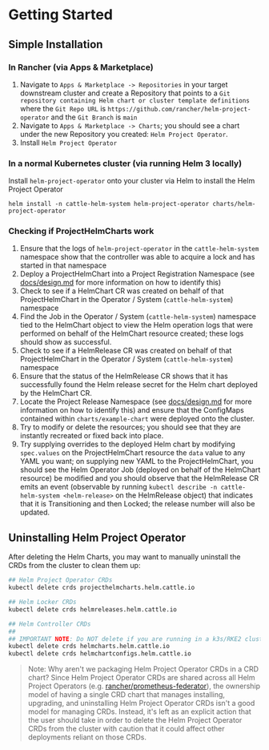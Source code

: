 # Getting Started

## Simple Installation

### In Rancher (via Apps & Marketplace)

1. Navigate to `Apps & Marketplace -> Repositories` in your target downstream cluster and create a Repository that points to a `Git repository containing Helm chart or cluster template definitions` where the `Git Repo URL` is `https://github.com/rancher/helm-project-operator` and the `Git Branch` is `main`
2. Navigate to `Apps & Marketplace -> Charts`; you should see a chart under the new Repository you created: `Helm Project Operator`. 
3. Install `Helm Project Operator`

### In a normal Kubernetes cluster (via running Helm 3 locally)

Install `helm-project-operator` onto your cluster via Helm to install the Helm Project Operator

```
helm install -n cattle-helm-system helm-project-operator charts/helm-project-operator
```

### Checking if ProjectHelmCharts work

1. Ensure that the logs of `helm-project-operator` in the `cattle-helm-system` namespace show that the controller was able to acquire a lock and has started in that namespace
2. Deploy a ProjectHelmChart into a Project Registration Namespace (see [docs/design.md](docs/design.md) for more information on how to identify this)
3. Check to see if a HelmChart CR was created on behalf of that ProjectHelmChart in the Operator / System (`cattle-helm-system`) namespace
4. Find the Job in the Operator / System (`cattle-helm-system`) namespace tied to the HelmChart object to view the Helm operation logs that were performed on behalf of the HelmChart resource created; these logs should show as successful.
5. Check to see if a HelmRelease CR was created on behalf of that ProjectHelmChart in the Operator / System (`cattle-helm-system`) namespace
6. Ensure that the status of the HelmRelease CR shows that it has successfully found the Helm release secret for the Helm chart deployed by the HelmChart CR.
7. Locate the Project Release Namespace (see [docs/design.md](docs/design.md) for more information on how to identify this) and ensure that the ConfigMaps contained within `charts/example-chart` were deployed onto the cluster.
8. Try to modify or delete the resources; you should see that they are instantly recreated or fixed back into place.
9. Try supplying overrides to the deployed Helm chart by modifying `spec.values` on the ProjectHelmChart resource the `data` value to any YAML you want; on supplying new YAML to the ProjectHelmChart, you should see the Helm Operator Job (deployed on behalf of the HelmChart resource) be modified and you should observe that the HelmRelease CR emits an event (observable by running `kubectl describe -n cattle-helm-system <helm-release>` on the HelmRelease object) that indicates that it is Transitioning and then Locked; the release number will also be updated.

## Uninstalling Helm Project Operator

After deleting the Helm Charts, you may want to manually uninstall the CRDs from the cluster to clean them up:

```bash
## Helm Project Operator CRDs
kubectl delete crds projecthelmcharts.helm.cattle.io

## Helm Locker CRDs
kubectl delete crds helmreleases.helm.cattle.io

## Helm Controller CRDs
##
## IMPORTANT NOTE: Do NOT delete if you are running in a k3s/RKE2 cluster since these CRDs are used to also manage internal k8s components
kubectl delete crds helmcharts.helm.cattle.io
kubectl delete crds helmchartconfigs.helm.cattle.io
```

> Note: Why aren't we packaging Helm Project Operator CRDs in a CRD chart? Since Helm Project Operator CRDs are shared across all Helm Project Operators (e.g. [rancher/prometheus-federator](https://github.com/rancher/prometheus-federator)), the ownership model of having a single CRD chart that manages installing, upgrading, and uninstalling Helm Project Operator CRDs isn't a good model for managing CRDs. Instead, it's left as an explicit action that the user should take in order to delete the Helm Project Operator CRDs from the cluster with caution that it could affect other deployments reliant on those CRDs.